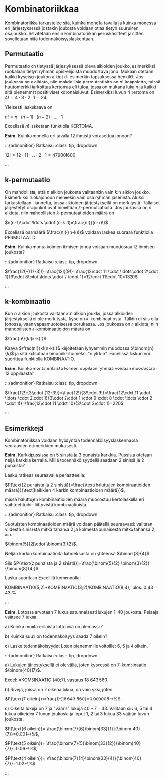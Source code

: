 # Kombinatoriikkaa

Kombinatoriikka tarkastelee sitä, kuinka monella tavalla ja kuinka monessa eri järjestyksessä jostakin joukosta voidaan ottaa tietyn suuruinen osajoukko. Selvitetään ensin kombinatoriikan peruskäsitteet ja sitten sovelletaan niitä todennäköisyyslaskentaan.

## Permutaatio

Permutaatio on tietyssä järjestyksessä oleva alkioiden joukko, esimerkiksi ruokalaan tietyn ryhmän opiskelijoista muodostuva jono. Mukaan otetaan kaikki kyseisen joukon alkiot eli esimerkin tapauksessa henkilöt. Jos joukossa on $n$ alkiota, niin mahdollisia permutaatioita on $n!$ kappaletta, missä huutomerkki tarkoittaa kertomaa eli tuloa, jossa on mukana luku $n$ ja kaikki sitä pienemmät positiiviset kokonaisluvut. Esimerkiksi luvun $4$ kertoma on $4!=4\cdot 3\cdot 2 \cdot 1 =24$.

Yleisesti laskukaava on

$n!=n\cdot (n-1)\cdot (n-2)\cdot \ldots \cdot 1$

Excelissä $n!$ lasketaan funktiolla KERTOMA.

**Esim.** Kuinka monella eri tavalla 12 ihmistä voi asettua jonoon?

:::{admonition} Ratkaisu
:class: tip, dropdown

$12!=12\cdot 11\cdot \ldots \cdot 2\cdot 1=479 001 600$

:::

## k-permutaatio

On mahdollista, että $n$ alkion joukosta valitaankin vain $k$:n alkion joukko. Esimerkiksi ruokajonoon meneekin vain osa ryhmän jäsenistä. Aluksi tarkastellaan tilannetta, jossa alkioiden järjestyksellä on merkitystä. Tällaiset järjestetyt osajoukot ovat nimeltään $k$-permutaatioita. Jos joukossa on $n$ alkiota, niin mahdollisten $k$-permutaatioiden määrä on

$n(n-1)\cdot \ldots \cdot (n-k+1)=\frac{n!}{(n-k)!}$

Excelissä osamäärä $\frac{n!}{(n-k)!}$ voidaan laskea suoraan funktiolla PERMUTAATIO.

**Esim.** Kuinka monta kolmen ihmisen jonoa voidaan muodostaa 12 ihmisen joukosta? 

:::{admonition} Ratkaisu
:class: tip, dropdown

$\frac{12!}{(12-3)!}=\frac{12!}{9!}=\frac{12\cdot 11 \cdot \ldots \cdot 2\cdot 1}{9\cdot 8\cdot \ldots \cdot 2 \cdot 1}=12\cdot 11\cdot 10=1320$

:::

## k-kombinaatio 

Kun $n$ alkion joukosta valitaan $k$:n alkion joukko, jossa alkioiden järjestyksellä ei ole merkitystä, kyse on $k$-kombinaatiosta. Tällöin ei siis olla jonossa, vaan vapaamuotoisessa porukassa. Jos joukossa on $n$ alkiota, niin mahdollisten $k$-kombinaatioiden määrä on

$\frac{n!}{k!(n-k)!}$

Kaava $\frac{n!}{k!(n-k)!}$ kirjoitetaan lyhyemmin muodossa $\binom{n}{k}$ ja sitä kutsutaan binomikertoimeksi "n yli k:n". Excelissä laskun voi suorittaa funktiolla KOMBINAATIO.

**Esim.** Kuinka monta erilaista kolmen oppilaan ryhmää voidaan muodostaa 12 oppilaasta?

:::{admonition} Ratkaisu
:class: tip, dropdown

$\frac{12!}{3!\cdot (12-3!)}=\frac{12!}{3!\cdot 9!}=\frac{12\cdot 11 \cdot \ldots \cdot 2\cdot 1}{3\cdot 2\cdot 1 \cdot 9 \cdot 8 \cdot \ldots \cdot 2 \cdot 1)}=\frac{12\cdot 11 \cdot 10}{3\cdot 2\cdot 1}=220$

:::


## Esimerkkejä

Kombinatoriikkaa voidaan hyödyntää todennäköisyyslaskennassa seuraavien esimerkkien mukaisesti.

**Esim.** Karkkipussissa on 5 sinistä ja 3 punaista karkkia. Pussista otetaan neljä karkkia kerralla. Millä todennäköisyydellä saadaan 2 sinistä ja 2 punaista?
 
Lasku ratkeaa seuraavalla periaatteella:

$P(\text{2 punaista ja 2 sinistä})=\frac{\text{haluttujen kombinaatioiden määrä}}{\text{kaikkien 4 karkin kombinaatioiden määrä}}$,

missä haluttujen kombinaatioiden määrä muodostuu kertolaskulla eri vaihtoehtoihin liittyvistä kombinaatioista.

:::{admonition} Ratkaisu
:class: tip, dropdown

Suotuisten kombinaatioiden määrä voidaan päätellä seuraavasti: valitaan viidestä sinisestä mitkä tahansa 2 ja kolmesta punaisesta mitkä tahansa 2, siis

$\binom{5}{2}\cdot \binom{3}{2}$.

Neljän karkin kombinaatioita kahdeksasta on yhteensä $\binom{8}{4}$.

Siis $P(\text{2 punaista ja 2 sinistä})=\frac{\binom{5}{2} \binom{3}{2}}{\binom{8}{4}}$

Lasku suoritaan Excelillä komennolla: 

KOMBINAATIO(5;2)\*KOMBINAATIO(3;2)/KOMBINAATIO(8;4), tulos: 0.43 = 43 %

:::

**Esim.** Lotossa arvotaan 7 lukua satunnaisesti lukujen 1-40 joukosta. Pelaaja valitsee 7 lukua.

a) Kuinka monta erilaista lottoriviä on olemassa?

b) Kuinka suuri on todennäköisyys saada 7 oikein? 

c) Laske todennäköisyydet Loton pienemmille voitoille: 6, 5 ja 4 oikein. 

:::{admonition} Ratkaisu
:class: tip, dropdown

a) Lukujen järjestyksellä ei ole väliä, joten kyseessä on 7-kombinaatio $\binom{40}{7}$.

Excel: =KOMBINAATIO (40;7), vastaus 18 643 560


b) Rivejä, joissa on 7 oikeaa lukua, on vain yksi, joten 

$P(\text{7 oikein})=\frac{1}{18 643 560}=0.000005~\%$.

c) Oikeita lukuja on 7 ja ”vääriä” lukuja 40 – 7 = 33. Valitaan siis 6, 5 tai 4 lukua oikeiden 7 luvun joukosta ja loput 1, 2 tai 3 lukua 33 väärän luvun joukosta.

$P(\text{6 oikein})= \frac{\binom{7}{6}\binom{33}{1}}{\binom{40}{7}}=0.001~\%$,

$P(\text{5 oikein})= \frac{\binom{7}{5}\binom{33}{2}}{\binom{40}{7}}=0.06~\%$,

$P(\text{4 oikein})= \frac{\binom{7}{4}\binom{33}{4}}{\binom{40}{7}}=1.02~\%$.

:::